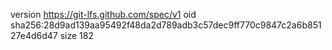 version https://git-lfs.github.com/spec/v1
oid sha256:28d9ad139aa95492f48da2d789adb3c57dec9ff770c9847c2a6b85127e4d6d47
size 182
